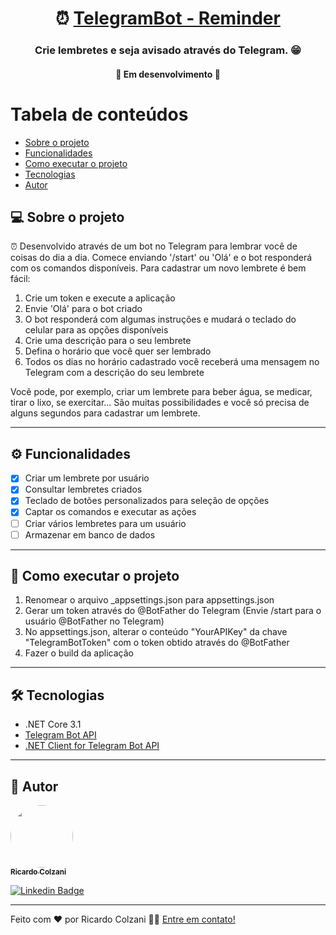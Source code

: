 <h1 align="center">
     ⏰ <a href="#" alt="media hotkeys"> TelegramBot - Reminder </a>
</h1>

<h3 align="center">
    Crie lembretes e seja avisado através do Telegram. 😁  
</h3>

<h4 align="center">
	🚧   Em desenvolvimento  🚧
</h4>

Tabela de conteúdos
=================
<!--ts-->
   * [Sobre o projeto](#-sobre-o-projeto)
   * [Funcionalidades](#-funcionalidades)
   * [Como executar o projeto](#-como-executar-o-projeto)
   * [Tecnologias](#-tecnologias)
   * [Autor](#-autor)
<!--te-->

## 💻 Sobre o projeto

⏰ Desenvolvido através de um bot no Telegram para lembrar você de coisas do dia a dia. Comece enviando '/start' ou 'Olá' e o bot responderá com os comandos disponíveis. Para cadastrar um novo lembrete é bem fácil: 
1. Crie um token e execute a aplicação
2. Envie 'Olá' para o bot criado
3. O bot responderá com algumas instruções e mudará o teclado do celular para as opções disponíveis
4. Crie uma descrição para o seu lembrete
5. Defina o horário que você quer ser lembrado
6. Todos os dias no horário cadastrado você receberá uma mensagem no Telegram com a descrição do seu lembrete

Você pode, por exemplo, criar um lembrete para beber água, se medicar, tirar o lixo, se exercitar... 
São muitas possibilidades e você só precisa de alguns segundos para cadastrar um lembrete.

---

## ⚙️ Funcionalidades

- [x] Criar um lembrete por usuário
- [x] Consultar lembretes criados
- [x] Teclado de botões personalizados para seleção de opções
- [x] Captar os comandos e executar as ações
- [ ] Criar vários lembretes para um usuário
- [ ] Armazenar em banco de dados

---

## 🚀 Como executar o projeto

1. Renomear o arquivo _appsettings.json para appsettings.json
2. Gerar um token através do @BotFather do Telegram (Envie /start para o usuário @BotFather no Telegram)
3. No appsettings.json, alterar o conteúdo "YourAPIKey" da chave "TelegramBotToken" com o token obtido através do @BotFather
4. Fazer o build da aplicação

---

## 🛠 Tecnologias

- .NET Core 3.1
- <a href="https://core.telegram.org/bots/api">Telegram Bot API</a>
- <a href="https://github.com/TelegramBots/Telegram.Bot">.NET Client for Telegram Bot API</a> 

---
## 🦸 Autor

<a href="https://www.linkedin.com/in/ricardocolzani/">
 <img style="border-radius: 50%;" src="https://avatars1.githubusercontent.com/u/6742811?s=400&u=08e0915ca288e05e885b4bde2193c5cc23d763c9&v=4" width="100px;" alt=""/>
 <br />
 <sub><b>Ricardo Colzani</b></sub></a> <a href="https://www.linkedin.com/in/ricardocolzani/" title="Ricardo Colzani Linkedin"></a>
 <br />

[![Linkedin Badge](https://img.shields.io/badge/-Ricardo-blue?style=flat-square&logo=Linkedin&logoColor=white&link=https://www.linkedin.com/in/ricardocolzani/)](https://www.linkedin.com/in/ricardocolzani/) 

---

Feito com ❤️ por Ricardo Colzani 👋🏽 [Entre em contato!](https://www.linkedin.com/in/ricardocolzani/)
